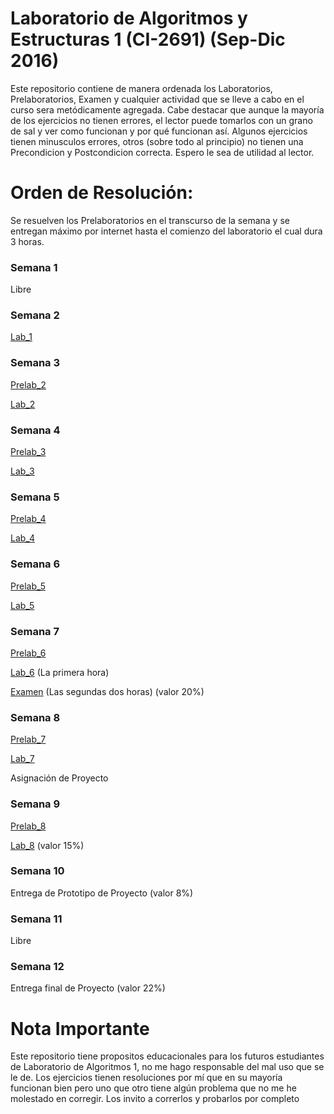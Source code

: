 # Laboratorio de Algoritmos y Estructuras 1 (CI-2691) (Sep-Dic 2016)

Este repositorio contiene de manera ordenada los Laboratorios, Prelaboratorios, Examen y cualquier actividad que se lleve a cabo en el curso sera metódicamente agregada. Cabe destacar que aunque la mayoría de los ejercicios no tienen errores, el lector puede tomarlos con un grano de sal y ver como funcionan y por qué funcionan así. Algunos ejercicios tienen minusculos errores, otros (sobre todo al principio) no tienen una Precondicion y Postcondicion correcta. Espero le sea de utilidad al lector.

# Orden de Resolución:

Se resuelven los Prelaboratorios en el transcurso de la semana y se entregan máximo por internet hasta el comienzo del laboratorio el cual dura 3 horas.

### Semana 1
Libre

### Semana 2
[Lab_1](https://github.com/zakneifian/Laboratorio_Algoritmos_1/tree/master/Laboratorios/Lab_1)

### Semana 3
[Prelab_2](https://github.com/zakneifian/Laboratorio_Algoritmos_1/tree/master/Prelaboratorios/Prelab_2)

[Lab_2](https://github.com/zakneifian/Laboratorio_Algoritmos_1/tree/master/Laboratorios/Lab_2)

### Semana 4
[Prelab_3](https://github.com/zakneifian/Laboratorio_Algoritmos_1/tree/master/Prelaboratorios/Prelab_3)

[Lab_3](https://github.com/zakneifian/Laboratorio_Algoritmos_1/tree/master/Laboratorios/Lab_3)

### Semana 5
[Prelab_4](https://github.com/zakneifian/Laboratorio_Algoritmos_1/tree/master/Prelaboratorios/Prelab_4)

[Lab_4](https://github.com/zakneifian/Laboratorio_Algoritmos_1/tree/master/Laboratorios/Lab_4)

### Semana 6
[Prelab_5](https://github.com/zakneifian/Laboratorio_Algoritmos_1/tree/master/Prelaboratorios/Prelab_5)

[Lab_5](https://github.com/zakneifian/Laboratorio_Algoritmos_1/tree/master/Laboratorios/Lab_5)

### Semana 7
[Prelab_6](https://github.com/zakneifian/Laboratorio_Algoritmos_1/tree/master/Prelaboratorios/Prelab_6)

[Lab_6](https://github.com/zakneifian/Laboratorio_Algoritmos_1/tree/master/Laboratorios/Lab_6) (La primera hora)

[Examen](https://github.com/zakneifian/Laboratorio_Algoritmos_1/tree/master/Examen) (Las segundas dos horas) (valor 20%)

### Semana 8
[Prelab_7](https://github.com/zakneifian/Laboratorio_Algoritmos_1/tree/master/Prelaboratorios/Prelab_7)

[Lab_7](https://github.com/zakneifian/Laboratorio_Algoritmos_1/tree/master/Laboratorios/Lab_7)

Asignación de Proyecto

### Semana 9
[Prelab_8](https://github.com/zakneifian/Laboratorio_Algoritmos_1/tree/master/Prelaboratorios/Prelab_8)

[Lab_8](https://github.com/zakneifian/Laboratorio_Algoritmos_1/tree/master/Laboratorios/Lab_8) (valor 15%)

### Semana 10
Entrega de Prototipo de Proyecto (valor 8%)

### Semana 11
Libre

### Semana 12
Entrega final de Proyecto (valor 22%)


# Nota Importante
Este repositorio tiene propositos educacionales para los futuros estudiantes de Laboratorio de Algoritmos 1, no me hago responsable del mal uso que se le de. Los ejercicios tienen resoluciones por mí que en su mayoría funcionan bien pero uno que otro tiene algún problema que no me he molestado en corregir. Los invito a correrlos y probarlos por completo
